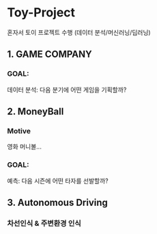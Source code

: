 # Toy-Project
혼자서 토이 프로젝트 수행 (데이터 분석/머신러닝/딥러닝)

## 1. GAME COMPANY
### GOAL: 
데이터 분석: 다음 분기에 어떤 게임을 기획할까?

## 2. MoneyBall
### Motive
영화 머니볼...
### GOAL:
예측: 다음 시즌에 어떤 타자를 선발할까?

## 3. Autonomous Driving
### 차선인식 & 주변환경 인식

